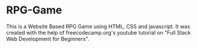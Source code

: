 # RPG-Game
This is a Website Based RPG Game using HTML, CSS and javascript.
It was created with the help of freecodecamp.org's youtube tutorial on "Full Stack Web Development for Beginners".
